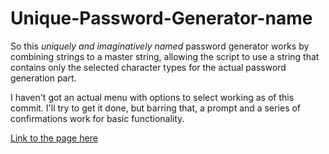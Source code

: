 # Unique-Password-Generator-name

So this *uniquely and imaginatively named* password generator works by combining strings to a master string, allowing the script to use a
string that contains only the selected character types for the actual password generation part.

I haven't got an actual menu with options to select working as of this commit. I'll try to get it done, but barring that, a prompt
and a series of confirmations work for basic functionality.

[Link to the page here](https://ivyparade.github.io/Unique-Password-Generator-name/)
